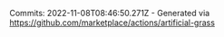 Commits: 2022-11-08T08:46:50.271Z - Generated via https://github.com/marketplace/actions/artificial-grass
<br>
